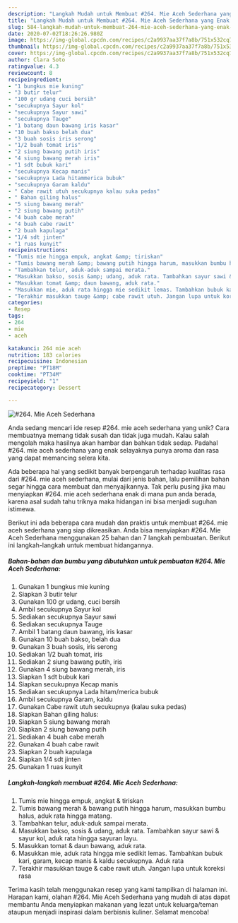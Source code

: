 ```yaml
---
description: "Langkah Mudah untuk Membuat #264. Mie Aceh Sederhana yang Enak Banget"
title: "Langkah Mudah untuk Membuat #264. Mie Aceh Sederhana yang Enak Banget"
slug: 584-langkah-mudah-untuk-membuat-264-mie-aceh-sederhana-yang-enak-banget
date: 2020-07-02T18:26:26.980Z
image: https://img-global.cpcdn.com/recipes/c2a9937aa37f7a8b/751x532cq70/264-mie-aceh-sederhana-foto-resep-utama.jpg
thumbnail: https://img-global.cpcdn.com/recipes/c2a9937aa37f7a8b/751x532cq70/264-mie-aceh-sederhana-foto-resep-utama.jpg
cover: https://img-global.cpcdn.com/recipes/c2a9937aa37f7a8b/751x532cq70/264-mie-aceh-sederhana-foto-resep-utama.jpg
author: Clara Soto
ratingvalue: 4.3
reviewcount: 8
recipeingredient:
- "1 bungkus mie kuning"
- "3 butir telur"
- "100 gr udang cuci bersih"
- "secukupnya Sayur kol"
- "secukupnya Sayur sawi"
- "secukupnya Tauge"
- "1 batang daun bawang iris kasar"
- "10 buah bakso belah dua"
- "3 buah sosis iris serong"
- "1/2 buah tomat iris"
- "2 siung bawang putih iris"
- "4 siung bawang merah iris"
- "1 sdt bubuk kari"
- "secukupnya Kecap manis"
- "secukupnya Lada hitammerica bubuk"
- "secukupnya Garam kaldu"
- " Cabe rawit utuh secukupnya kalau suka pedas"
- " Bahan giling halus"
- "5 siung bawang merah"
- "2 siung bawang putih"
- "4 buah cabe merah"
- "4 buah cabe rawit"
- "2 buah kapulaga"
- "1/4 sdt jinten"
- "1 ruas kunyit"
recipeinstructions:
- "Tumis mie hingga empuk, angkat &amp; tiriskan"
- "Tumis bawang merah &amp; bawang putih hingga harum, masukkan bumbu halus, aduk rata hingga matang."
- "Tambahkan telur, aduk-aduk sampai merata."
- "Masukkan bakso, sosis &amp; udang, aduk rata. Tambahkan sayur sawi &amp; sayur kol, aduk rata hingga sayuran layu."
- "Masukkan tomat &amp; daun bawang, aduk rata."
- "Masukkan mie, aduk rata hingga mie sedikit lemas. Tambahkan bubuk kari, garam, kecap manis &amp; kaldu secukupnya. Aduk rata"
- "Terakhir masukkan tauge &amp; cabe rawit utuh. Jangan lupa untuk koreksi rasa"
categories:
- Resep
tags:
- 264
- mie
- aceh

katakunci: 264 mie aceh 
nutrition: 183 calories
recipecuisine: Indonesian
preptime: "PT18M"
cooktime: "PT34M"
recipeyield: "1"
recipecategory: Dessert

---
```



![#264. Mie Aceh Sederhana](https://img-global.cpcdn.com/recipes/c2a9937aa37f7a8b/751x532cq70/264-mie-aceh-sederhana-foto-resep-utama.jpg)

Anda sedang mencari ide resep #264. mie aceh sederhana yang unik? Cara membuatnya memang tidak susah dan tidak juga mudah. Kalau salah mengolah maka hasilnya akan hambar dan bahkan tidak sedap. Padahal #264. mie aceh sederhana yang enak selayaknya punya aroma dan rasa yang dapat memancing selera kita.



Ada beberapa hal yang sedikit banyak berpengaruh terhadap kualitas rasa dari #264. mie aceh sederhana, mulai dari jenis bahan, lalu pemilihan bahan segar hingga cara membuat dan menyajikannya. Tak perlu pusing jika mau menyiapkan #264. mie aceh sederhana enak di mana pun anda berada, karena asal sudah tahu triknya maka hidangan ini bisa menjadi suguhan istimewa.


Berikut ini ada beberapa cara mudah dan praktis untuk membuat #264. mie aceh sederhana yang siap dikreasikan. Anda bisa menyiapkan #264. Mie Aceh Sederhana menggunakan 25 bahan dan 7 langkah pembuatan. Berikut ini langkah-langkah untuk membuat hidangannya.

<!--inarticleads1-->

##### Bahan-bahan dan bumbu yang dibutuhkan untuk pembuatan #264. Mie Aceh Sederhana:

1. Gunakan 1 bungkus mie kuning
1. Siapkan 3 butir telur
1. Gunakan 100 gr udang, cuci bersih
1. Ambil secukupnya Sayur kol
1. Sediakan secukupnya Sayur sawi
1. Sediakan secukupnya Tauge
1. Ambil 1 batang daun bawang, iris kasar
1. Gunakan 10 buah bakso, belah dua
1. Gunakan 3 buah sosis, iris serong
1. Sediakan 1/2 buah tomat, iris
1. Sediakan 2 siung bawang putih, iris
1. Gunakan 4 siung bawang merah, iris
1. Siapkan 1 sdt bubuk kari
1. Siapkan secukupnya Kecap manis
1. Sediakan secukupnya Lada hitam/merica bubuk
1. Ambil secukupnya Garam, kaldu
1. Gunakan  Cabe rawit utuh secukupnya (kalau suka pedas)
1. Siapkan  Bahan giling halus:
1. Siapkan 5 siung bawang merah
1. Siapkan 2 siung bawang putih
1. Sediakan 4 buah cabe merah
1. Gunakan 4 buah cabe rawit
1. Siapkan 2 buah kapulaga
1. Siapkan 1/4 sdt jinten
1. Gunakan 1 ruas kunyit




<!--inarticleads2-->

##### Langkah-langkah membuat #264. Mie Aceh Sederhana:

1. Tumis mie hingga empuk, angkat &amp; tiriskan
1. Tumis bawang merah &amp; bawang putih hingga harum, masukkan bumbu halus, aduk rata hingga matang.
1. Tambahkan telur, aduk-aduk sampai merata.
1. Masukkan bakso, sosis &amp; udang, aduk rata. Tambahkan sayur sawi &amp; sayur kol, aduk rata hingga sayuran layu.
1. Masukkan tomat &amp; daun bawang, aduk rata.
1. Masukkan mie, aduk rata hingga mie sedikit lemas. Tambahkan bubuk kari, garam, kecap manis &amp; kaldu secukupnya. Aduk rata
1. Terakhir masukkan tauge &amp; cabe rawit utuh. Jangan lupa untuk koreksi rasa




Terima kasih telah menggunakan resep yang kami tampilkan di halaman ini. Harapan kami, olahan #264. Mie Aceh Sederhana yang mudah di atas dapat membantu Anda menyiapkan makanan yang lezat untuk keluarga/teman ataupun menjadi inspirasi dalam berbisnis kuliner. Selamat mencoba!
